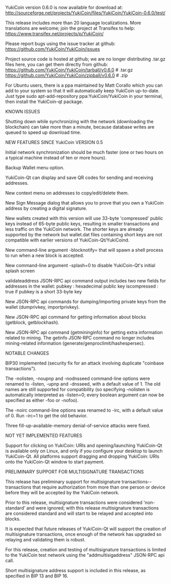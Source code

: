 YukiCoin version 0.6.0 is now available for download at:
http://sourceforge.net/projects/YukiCoin/files/YukiCoin/YukiCoin-0.6.0/test/

This release includes more than 20 language localizations.
More translations are welcome; join the
project at Transifex to help:
https://www.transifex.net/projects/p/YukiCoin/

Please report bugs using the issue tracker at github:
https://github.com/YukiCoin/YukiCoin/issues

Project source code is hosted at github; we are no longer
distributing .tar.gz files here, you can get them
directly from github:
https://github.com/YukiCoin/YukiCoin/tarball/v0.6.0  # .tar.gz
https://github.com/YukiCoin/YukiCoin/zipball/v0.6.0  # .zip

For Ubuntu users, there is a ppa maintained by Matt Corallo which
you can add to your system so that it will automatically keep
YukiCoin up-to-date.  Just type
sudo apt-add-repository ppa:YukiCoin/YukiCoin
in your terminal, then install the YukiCoin-qt package.


KNOWN ISSUES

Shutting down while synchronizing with the network
(downloading the blockchain) can take more than a minute,
because database writes are queued to speed up download
time.


NEW FEATURES SINCE YukiCoin VERSION 0.5

Initial network synchronization should be much faster
(one or two hours on a typical machine instead of ten or more
hours).

Backup Wallet menu option.

YukiCoin-Qt can display and save QR codes for sending
and receiving addresses.

New context menu on addresses to copy/edit/delete them.

New Sign Message dialog that allows you to prove that you
own a YukiCoin address by creating a digital
signature.

New wallets created with this version will
use 33-byte 'compressed' public keys instead of
65-byte public keys, resulting in smaller
transactions and less traffic on the YukiCoin
network. The shorter keys are already supported
by the network but wallet.dat files containing
short keys are not compatible with earlier
versions of YukiCoin-Qt/YukiCoind.

New command-line argument -blocknotify=<command>
that will spawn a shell process to run <command> 
when a new block is accepted.

New command-line argument -splash=0 to disable
YukiCoin-Qt's initial splash screen

validateaddress JSON-RPC api command output includes
two new fields for addresses in the wallet:
pubkey : hexadecimal public key
iscompressed : true if pubkey is a short 33-byte key

New JSON-RPC api commands for dumping/importing
private keys from the wallet (dumprivkey, importprivkey).

New JSON-RPC api command for getting information about
blocks (getblock, getblockhash).

New JSON-RPC api command (getmininginfo) for getting
extra information related to mining. The getinfo
JSON-RPC command no longer includes mining-related
information (generate/genproclimit/hashespersec).



NOTABLE CHANGES

BIP30 implemented (security fix for an attack involving
duplicate "coinbase transactions").

The -nolisten, -noupnp and -nodnsseed command-line
options were renamed to -listen, -upnp and -dnsseed,
with a default value of 1. The old names are still
supported for compatibility (so specifying -nolisten
is automatically interpreted as -listen=0; every
boolean argument can now be specified as either
-foo or -nofoo).

The -noirc command-line options was renamed to
-irc, with a default value of 0. Run -irc=1 to
get the old behavior.

Three fill-up-available-memory denial-of-service
attacks were fixed.


NOT YET IMPLEMENTED FEATURES

Support for clicking on YukiCoin: URIs and
opening/launching YukiCoin-Qt is available only on Linux,
and only if you configure your desktop to launch
YukiCoin-Qt. All platforms support dragging and dropping
YukiCoin: URIs onto the YukiCoin-Qt window to start
payment.


PRELIMINARY SUPPORT FOR MULTISIGNATURE TRANSACTIONS

This release has preliminary support for multisignature
transactions-- transactions that require authorization
from more than one person or device before they
will be accepted by the YukiCoin network.

Prior to this release, multisignature transactions
were considered 'non-standard' and were ignored;
with this release multisignature transactions are
considered standard and will start to be relayed
and accepted into blocks.

It is expected that future releases of YukiCoin-Qt
will support the creation of multisignature transactions,
once enough of the network has upgraded so relaying
and validating them is robust.

For this release, creation and testing of multisignature
transactions is limited to the YukiCoin test network using
the "addmultisigaddress" JSON-RPC api call.

Short multisignature address support is included in this
release, as specified in BIP 13 and BIP 16.
